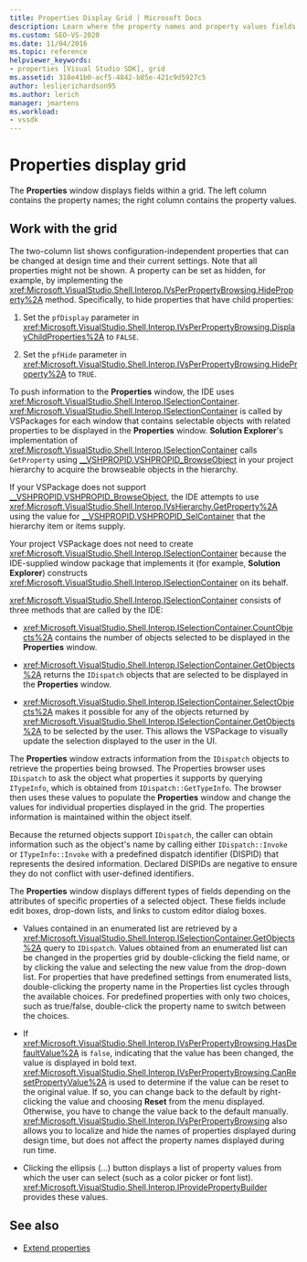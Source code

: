 ```yaml
---
title: Properties Display Grid | Microsoft Docs
description: Learn where the property names and property values fields are found in the grid in the Properties window and how to work with the grid in extending properties.
ms.custom: SEO-VS-2020
ms.date: 11/04/2016
ms.topic: reference
helpviewer_keywords:
- properties [Visual Studio SDK], grid
ms.assetid: 318e41b0-acf5-4842-b85e-421c9d5927c5
author: leslierichardson95
ms.author: lerich
manager: jmartens
ms.workload:
- vssdk
---
```

# Properties display grid

The **Properties** window displays fields within a grid. The left column contains the property names; the right column contains the property values.

## Work with the grid

The two-column list shows configuration-independent properties that can be changed at design time and their current settings. Note that all properties might not be shown. A property can be set as hidden, for example, by implementing the <xref:Microsoft.VisualStudio.Shell.Interop.IVsPerPropertyBrowsing.HideProperty%2A> method. Specifically, to hide properties that have child properties:

1. Set the `pfDisplay` parameter in <xref:Microsoft.VisualStudio.Shell.Interop.IVsPerPropertyBrowsing.DisplayChildProperties%2A> to `FALSE`.

2. Set the `pfHide` parameter in <xref:Microsoft.VisualStudio.Shell.Interop.IVsPerPropertyBrowsing.HideProperty%2A> to `TRUE`.

To push information to the **Properties** window, the IDE uses <xref:Microsoft.VisualStudio.Shell.Interop.ISelectionContainer>. <xref:Microsoft.VisualStudio.Shell.Interop.ISelectionContainer> is called by VSPackages for each window that contains selectable objects with related properties to be displayed in the **Properties** window. **Solution Explorer**'s implementation of <xref:Microsoft.VisualStudio.Shell.Interop.ISelectionContainer> calls `GetProperty` using [__VSHPROPID.VSHPROPID_BrowseObject](<xref:Microsoft.VisualStudio.Shell.Interop.__VSHPROPID.VSHPROPID_BrowseObject>) in your project hierarchy to acquire the browseable objects in the hierarchy.

If your VSPackage does not support [__VSHPROPID.VSHPROPID_BrowseObject](<xref:Microsoft.VisualStudio.Shell.Interop.__VSHPROPID.VSHPROPID_BrowseObject>), the IDE attempts to use <xref:Microsoft.VisualStudio.Shell.Interop.IVsHierarchy.GetProperty%2A> using the value for [__VSHPROPID.VSHPROPID_SelContainer](<xref:Microsoft.VisualStudio.Shell.Interop.__VSHPROPID.VSHPROPID_SelContainer>) that the hierarchy item or items supply.

Your project VSPackage does not need to create <xref:Microsoft.VisualStudio.Shell.Interop.ISelectionContainer> because the IDE-supplied window package that implements it (for example, **Solution Explorer**) constructs <xref:Microsoft.VisualStudio.Shell.Interop.ISelectionContainer> on its behalf.

<xref:Microsoft.VisualStudio.Shell.Interop.ISelectionContainer> consists of three methods that are called by the IDE:

- <xref:Microsoft.VisualStudio.Shell.Interop.ISelectionContainer.CountObjects%2A> contains the number of objects selected to be displayed in the **Properties** window.

- <xref:Microsoft.VisualStudio.Shell.Interop.ISelectionContainer.GetObjects%2A> returns the `IDispatch` objects that are selected to be displayed in the **Properties** window.

- <xref:Microsoft.VisualStudio.Shell.Interop.ISelectionContainer.SelectObjects%2A> makes it possible for any of the objects returned by <xref:Microsoft.VisualStudio.Shell.Interop.ISelectionContainer.GetObjects%2A> to be selected by the user. This allows the VSPackage to visually update the selection displayed to the user in the UI.

The **Properties** window extracts information from the `IDispatch` objects to retrieve the properties being browsed. The Properties browser uses `IDispatch` to ask the object what properties it supports by querying `ITypeInfo`, which is obtained from `IDispatch::GetTypeInfo`. The browser then uses these values to populate the **Properties** window and change the values for individual properties displayed in the grid. The properties information is maintained within the object itself.

Because the returned objects support `IDispatch`, the caller can obtain information such as the object's name by calling either `IDispatch::Invoke` or `ITypeInfo::Invoke` with a predefined dispatch identifier (DISPID) that represents the desired information. Declared DISPIDs are negative to ensure they do not conflict with user-defined identifiers.

The **Properties** window displays different types of fields depending on the attributes of specific properties of a selected object. These fields include edit boxes, drop-down lists, and links to custom editor dialog boxes.

- Values contained in an enumerated list are retrieved by a <xref:Microsoft.VisualStudio.Shell.Interop.ISelectionContainer.GetObjects%2A> query to `IDispatch`. Values obtained from an enumerated list can be changed in the properties grid by double-clicking the field name, or by clicking the value and selecting the new value from the drop-down list. For properties that have predefined settings from enumerated lists, double-clicking the property name in the Properties list cycles through the available choices. For predefined properties with only two choices, such as true/false, double-click the property name to switch between the choices.

- If <xref:Microsoft.VisualStudio.Shell.Interop.IVsPerPropertyBrowsing.HasDefaultValue%2A> is `false`, indicating that the value has been changed, the value is displayed in bold text. <xref:Microsoft.VisualStudio.Shell.Interop.IVsPerPropertyBrowsing.CanResetPropertyValue%2A> is used to determine if the value can be reset to the original value. If so, you can change back to the default by right-clicking the value and choosing **Reset** from the menu displayed. Otherwise, you have to change the value back to the default manually. <xref:Microsoft.VisualStudio.Shell.Interop.IVsPerPropertyBrowsing> also allows you to localize and hide the names of properties displayed during design time, but does not affect the property names displayed during run time.

- Clicking the ellipsis (...) button displays a list of property values from which the user can select (such as a color picker or font list). <xref:Microsoft.VisualStudio.Shell.Interop.IProvidePropertyBuilder> provides these values.

## See also

- [Extend properties](../../extensibility/internals/extending-properties.md)
